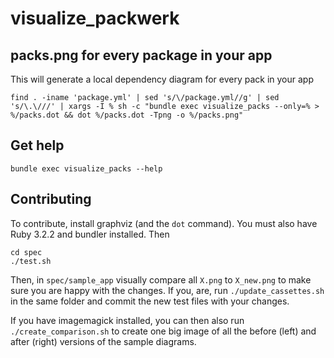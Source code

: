 # visualize_packwerk

## packs.png for every package in your app

This will generate a local dependency diagram for every pack in your app

```
find . -iname 'package.yml' | sed 's/\/package.yml//g' | sed 's/\.\///' | xargs -I % sh -c "bundle exec visualize_packs --only=% > %/packs.dot && dot %/packs.dot -Tpng -o %/packs.png"
```

## Get help

```
bundle exec visualize_packs --help
```

## Contributing

To contribute, install graphviz (and the `dot` command). You must also have Ruby 3.2.2 and bundler installed. Then

```
cd spec
./test.sh
```

Then, in `spec/sample_app` visually compare all `X.png` to `X_new.png` to make sure you are happy with the changes. If you, are, run `./update_cassettes.sh` in the same folder and commit the new test files with your changes.

If you have imagemagick installed, you can then also run `./create_comparison.sh` to create one big image of all the before (left) and after (right) versions of the sample diagrams.